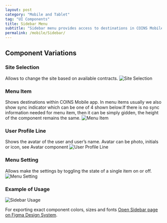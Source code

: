 ```yaml
---
layout: post
category: "Mobile and Tablet"
tag: "UI Components"
title: Sidebar Menu
subtitle: "Sidebar menu provides access to destinations in COINS Mobile."
permalink: /mobile/Sidebar/
---
```


## Component Variations
### Site Selection
Allows to change the site based on available contracts.
![Site Selection]({{site.baseurl}}/img/Mobile_Sidebar_Site.png) 

### Menu Item
Shows destinations within COINS Mobile app. In menu items usually we also show sync indicator which can be one of 4 shown below.If there is no sync information needed for menu item, then it can be simply gidden, the height of the component remains the same.
![Menu Item]({{site.baseurl}}/img/Mobile_Sidebar_Item.png) 

### User Profile Line
Shows the avatar of the user and user’s name. Avatar can be photo, initials or icon, see Avatar component
![User Profile Line]({{site.baseurl}}/img/Mobile_Sidebar_User.png) 

### Menu Setting
Allows make the settings by toggling the state of a single item on or off.
![Menu Setting]({{site.baseurl}}/img/Mobile_Sidebar_Setting.png) 

### Example of Usage
![Sidebar Usage]({{site.baseurl}}/img/Mobile_Sidebar_Usage.png) 

For exporting exact component colors, sizes and fonts [Open Sidebar page on Figma Design System](https://www.figma.com/file/TwQ8GcLuodWXegpAArH1RC/Draft-mobile-components?node-id=1149%3A22773&t=9ABgPdWYKM5ljMXF-1).
